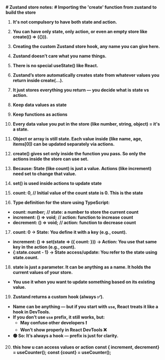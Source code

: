 **# Zustand store notes:**
**# Importing the 'create' function from zustand to build the store**

1. **It's not compulsory to have both state and action.**
2. **You can have only state, only action, or even an empty store like create(() => ({})).**

3. **Creating the custom Zustand store hook, any name you can give here.**
4. **Zustand doesn’t care what you name things.**
5. **There is no special useState() like React.**
6. **Zustand’s store automatically creates state from whatever values you return inside create(...).**
7. **It just stores everything you return — you decide what is state vs action.**
8. **Keep data values as state**
9. **Keep functions as actions**
10. **Every data value you put in the store (like number, string, object) = it's a state.**

11. **Object or array is still state. Each value inside (like name, age, items[0]) can be updated separately via actions.**

12. **create() gives set only inside the function you pass. So only the actions inside the store can use set.**
13. **Because: State (like count) is just a value. Actions (like increment) need set to change that value.**
14. **set() is used inside actions to update state**
15. **count: 0,  // Initial value of the count state is 0. This is the state**

16. **Type definition for the store using TypeScript:**
   - **count: number;**  **// state: a number to store the current count**
   - **increment: () => void;**  **// action: function to increase count**
   - **decrement: () => void;**  **// action: function to decrease count**

17. **count: 0 -> State: You define it with a key (e.g., count).**
   - **increment: () => set(state => ({ count: }))** **-> Action: You use that same key in the action (e.g., count).**
   - **{:state.count - 1} -> State access/update: You refer to the state using state.count.**

18. **state is just a parameter. It can be anything as a name. It holds the current values of your store.**
   - **You use it when you want to update something based on its existing value.**

19. **Zustand returns a custom hook (always ✅).**
   - **Name can be anything — but if you start with `use`, React treats it like a hook in DevTools.**
   - **If you don’t use `use` prefix, it still works, but:**
     - **May confuse other developers ❗**
     - **Won’t show properly in React DevTools ❌**
   - **🟢 So: It’s always a hook — prefix is just for clarity.**
20. **this how u can access values or action**
    **const { increment, decrement} = useCounter();**
    **const {count} = useCounter();**